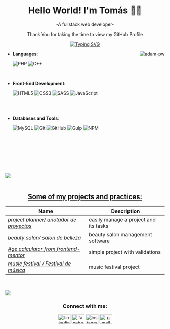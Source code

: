 
<div align="center">
  <h1 align="center">Hello World! I'm Tomás 👨‍💻</h1>
  <p align="center">-A fullstack web developer-</p>
  <p align="center">Thank You for taking the time to view my GitHub Profile</p>
</div>

<div align="center">
  <p align="center">
    <a href="https://git.io/typing-svg"><img src="https://readme-typing-svg.demolab.com?font=Fira+Code&pause=1000&width=435&lines=I'm+fullstack+junior+developer+%3AD;computer+science+student+at+UNLAR;And+I+live+in+La+Rioja%2C+Argentina...;thks+for+our+interest%2C+good+luck+%3AD" alt="Typing SVG" /></a>
  </p>
</div>


<p><img align="right" src="https://github.com/Adam-pw/Adam-pw/blob/main/animation_500_kxa883sd.gif" alt="adam-pw" /></p>

- **Languages**:
    
    ![PHP](https://img.shields.io/badge/PHP%20-%232370ED.svg?style=for-the-badge&logo=php&logoColor=white)
    ![C++](https://img.shields.io/badge/C++%20-%2300599C.svg?style=for-the-badge&logo=php%2B%2B&logoColor=white)
<br>   
    
- **Front-End Development**:

   ![HTML5](https://img.shields.io/badge/HTML5%20-%23E34F26.svg?style=for-the-badge&logo=html5&logoColor=white)
   ![CSS3](https://img.shields.io/badge/CSS%20-%231572B6.svg?style=for-the-badge&logo=css3&logoColor=white)
   ![SASS](https://img.shields.io/badge/SASS%20-%23ED2B88.svg?style=for-the-badge&logo=sass&logoColor=white)
   ![JavaScript](https://img.shields.io/badge/JavaScript%20-%23F7DF1E.svg?style=for-the-badge&logo=javascript&logoColor=black)

<br>

<br>   
    
- **Databases and Tools**:
  
    ![MySQL](https://img.shields.io/badge/mysql-%2300f.svg?style=for-the-badge&logo=mysql&logoColor=white)
    ![Git](https://img.shields.io/badge/git-%23F05033.svg?style=for-the-badge&logo=git&logoColor=white)
    ![GitHub](https://img.shields.io/badge/github-%23121011.svg?style=for-the-badge&logo=github&logoColor=white)
    ![Gulp](https://img.shields.io/badge/GULP-%23CF4647.svg?style=for-the-badge&logo=gulp&logoColor=white)
    ![NPM](https://img.shields.io/badge/NPM-%23CB3837.svg?style=for-the-badge&logo=npm&logoColor=white)
<br>

<br>
<br>
<br>
<br>
<br>
<br>
<img src="https://user-images.githubusercontent.com/73097560/115834477-dbab4500-a447-11eb-908a-139a6edaec5c.gif">

<br>
<br>
<div align="center">
  <h2 align="center"><u>Some of my projects and practices: </u></h2>
  
  | Name                  | Description                                                |
  | ---------------------------------|--------------------------------------------------------------- |
  | _[project planner/ anotador de proyectos](https://github.com/tomasherreradev/anotardor_de_tareas)_            | easily manage a project and its tasks             |
  | _[beauty salon/ salon de belleza](https://github.com/tomasherreradev/appsalon)_                          |  beauty salon management software|
  | _[Age calculator from frontend-mentor](https://github.com/tomasherreradev/age-calculator)_                  | simple project with validations |
  | _[music festival / Festival de música](https://github.com/tomasherreradev/festival_musica)_                  | music festival project |

  
</div>

<br>
<br>

<img src="https://user-images.githubusercontent.com/73097560/115834477-dbab4500-a447-11eb-908a-139a6edaec5c.gif">
<h3 align="center">Connect with me:</h3>
<p align="center">
  <a href="https://www.linkedin.com/in/tomas-herrera-909345213/" target="blank"><img align="center"
      src="https://raw.githubusercontent.com/rahuldkjain/github-profile-readme-generator/master/src/images/icons/Social/linked-in-alt.svg"
      alt="linkedin" height="30" width="40" /></a>
  <a href=https://www.facebook.com/profile.php?id=100007956737329" target="blank"><img align="center"
      src="https://raw.githubusercontent.com/rahuldkjain/github-profile-readme-generator/master/src/images/icons/Social/facebook.svg"
      alt="facebook" height="30" width="40" /></a>
  <a href="https://www.instagram.com/tomas.herrer4/" target="blank"><img align="center"
      src="https://raw.githubusercontent.com/rahuldkjain/github-profile-readme-generator/master/src/images/icons/Social/instagram.svg"
      alt="instagram" height="30" width="40" /></a>
    <a href="https://www.instagram.com/tomas.herrer4/" target="blank"><img align="center"
      src="https://iconos8.es/icon/qyRpAggnV0zH/gmail"
      alt="gmail" height="30" width="40" /></a>


</p>
<br>
